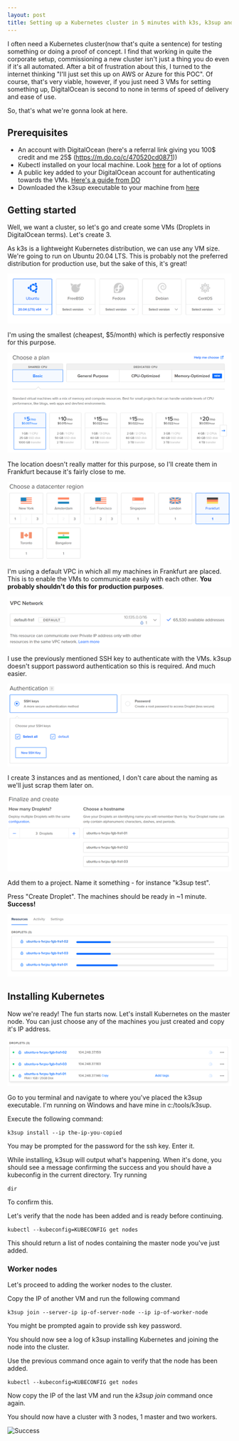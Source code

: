 ```yaml
---
layout: post
title: Setting up a Kubernetes cluster in 5 minutes with k3s, k3sup and Digital Ocean
---
```

I often need a Kubernetes cluster(now that's quite a sentence) for testing something or doing a proof of concept. I find that working in quite the corporate setup, commissioning a new cluster isn't just a thing you do even if it's all automated. After a bit of frustration about this, I turned to the internet thinking "I'll just set this up on AWS or Azure for this POC". Of course, that's very viable, however, if you just need 3 VMs for setting something up, DigitalOcean is second to none in terms of speed of delivery and ease of use.

So, that's what we're gonna look at here.

## Prerequisites

- An account with DigitalOcean (here's a referral link giving you 100$ credit and me 25$ (https://m.do.co/c/470520cd0871))
- Kubectl installed on your local machine. Look [here](https://kubernetes.io/docs/tasks/tools/install-kubectl/) for a lot of options
- A public key added to your DigitalOcean account for authenticating towards the VMs. [Here's a guide from DO](https://www.digitalocean.com/docs/droplets/how-to/add-ssh-keys/create-with-openssh/)
- Downloaded the k3sup executable to your machine from [here](https://github.com/alexellis/k3sup/releases)

## Getting started

Well, we want a cluster, so let's go and create some VMs (Droplets in DigitalOcean terms). Let's create 3.

As k3s is a lightweight Kubernetes distribution, we can use any VM size. We're going to run on Ubuntu 20.04 LTS. This is probably not the preferred distribution for production use, but the sake of this, it's great!

![Choosing an OS](/imgs/choose_os.png)

I'm using the smallest (cheapest, $5/month) which is perfectly responsive for this purpose.

![Choosing VM size](/imgs/choose_size.png)

The location doesn't really matter for this purpose, so I'll create them in Frankfurt because it's fairly close to me.

![Choosing a region](/imgs/region.png)

I'm using a default VPC in which all my machines in Frankfurt are placed. This is to enable the VMs to communicate easily with each other. **You probably shouldn't do this for production purposes**.

![Choosing VPC](/imgs/vpc.png)

I use the previously mentioned SSH key to authenticate with the VMs. k3sup doesn't support password authentication so this is required. And much easier.

![Choosing a SSH key for authentication](/imgs/authentication.png)

I create 3 instances and as mentioned, I don't care about the naming as we'll just scrap them later on.

![Choose to create 3 instances with default naming](/imgs/names.png)

Add them to a project. Name it something - for instance "k3sup test".

Press "Create Droplet". The machines should be ready in ~1 minute. **Success!**

![The instances are creating](/imgs/creating.png)

## Installing Kubernetes

Now we're ready! The fun starts now. Let's install Kubernetes on the master node. You can just choose any of the machines you just created and copy it's IP address.

![Copying IP address of VM](/imgs/copy_ip.png)

Go to you terminal and navigate to where you've placed the k3sup executable. I'm running on Windows and have mine in c:/tools/k3sup.

Execute the following command:

```shell
k3sup install --ip the-ip-you-copied
```

You may be prompted for the password for the ssh key. Enter it.

While installing, k3sup will output what's happening. When it's done, you should see a message confirming the success and you should have a kubeconfig in the current directory. Try running

```shell
dir
```
To confirm this.

Let's verify that the node has been added and is ready before continuing.

```shell
kubectl --kubeconfig=KUBECONFIG get nodes
```

This should return a list of nodes containing the master node you've just added.

### Worker nodes

Let's proceed to adding the worker nodes to the cluster.

Copy the IP of another VM and run the following command

```shell
k3sup join --server-ip ip-of-server-node --ip ip-of-worker-node
```

You might be prompted again to provide ssh key password.

You should now see a log of k3sup installing Kubernetes and joining the node into the cluster.

Use the previous command once again to verify that the node has been added.

```shell
kubectl --kubeconfig=KUBECONFIG get nodes
```

Now copy the IP of the last VM and run the *k3sup join* command once again.

You should now have a cluster with 3 nodes, 1 master and two workers.

![Success](https://media.giphy.com/media/zaqclXyLz3Uoo/giphy.gif)
